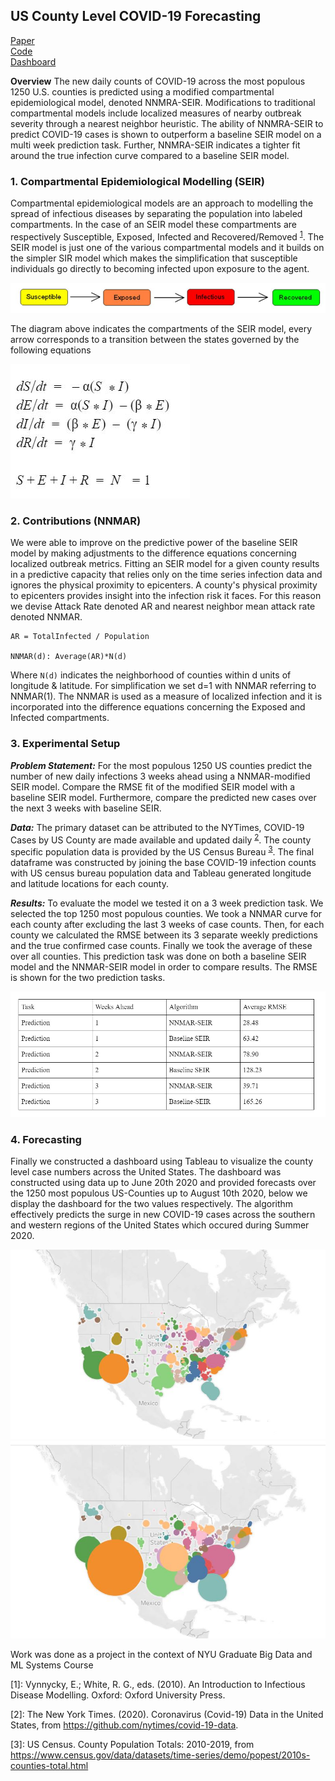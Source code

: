 ## US County Level COVID-19 Forecasting


[Paper](/pdf/CovidPaper.pdf)
<br>
[Code](https://github.com/ls5122/COVID)
<br>
[Dashboard](https://covid-ls.herokuapp.com/)


**Overview** The new daily counts of COVID-19 across the most populous 1250 U.S. counties is predicted using a modified compartmental epidemiological model, denoted NNMRA-SEIR. Modifications to traditional compartmental models include localized measures of nearby outbreak severity through a nearest neighbor heuristic. The ability of NNMRA-SEIR to predict COVID-19 cases is shown to outperform a baseline SEIR model on a multi week prediction task. Further, NNMRA-SEIR indicates a tighter fit around the true infection curve compared to a baseline SEIR model.

### 1. Compartmental Epidemiological Modelling (SEIR)

Compartmental epidemiological models are an approach to modelling the spread of infectious diseases by separating the population into labeled compartments. In the case of an SEIR model these compartments are respectively Susceptible, Exposed, Infected and Recovered/Removed <sup>[1](#seir)</sup>. The SEIR model is just one of the various compartmental models and it builds on the simpler SIR model which makes the simplification that susceptible individuals go directly to becoming infected upon exposure to the agent. 

<img src="images/SEIR.JPG?raw=true"/>

The diagram above indicates the compartments of the SEIR model, every arrow corresponds to a transition between the states governed by the following equations


<img src="images/SEIR_equations.JPG?raw=true"/>


### 2. Contributions (NNMAR)

We were able to improve on the predictive power of the baseline SEIR model by making adjustments to the difference equations concerning localized outbreak metrics. Fitting an SEIR model for a given county results in a predictive capacity that relies only on the time series infection data and ignores the physical proximity to epicenters. A county's physical proximity to epicenters provides insight into the infection risk it faces. For this reason we devise Attack Rate denoted AR and nearest neighbor mean attack rate denoted NNMAR.

```
AR = TotalInfected / Population

NNMAR(d): Average(AR)*N(d)
```

Where `N(d)` indicates the neighborhood of counties within d units of longitude & latitude. For simplification we set d=1 with NNMAR referring to NNMAR(1). The NNMAR is used as a measure of localized infection and it is incorporated into the difference equations concerning the Exposed and Infected compartments. 


### 3. Experimental Setup 

***Problem Statement:*** For the most populous 1250 US counties predict the number of new daily infections 3 weeks ahead using a NNMAR-modified SEIR model. Compare the RMSE fit of the modified SEIR model with a baseline SEIR model. Furthermore, compare the predicted new cases over the next 3 weeks with baseline SEIR. 

***Data:*** The primary dataset can be attributed to the NYTimes, COVID-19 Cases by US County are made available and updated daily <sup>[2](#covid)</sup>. The county specific population data is provided by the US Census Bureau <sup>[3](#population)</sup>. The final dataframe was constructed by joining the base COVID-19 infection counts with US census bureau population data and Tableau generated longitude and latitude locations for each county. 

***Results:***  To evaluate the model we tested it on a 3 week prediction task. We selected the top 1250 most populous counties.  We took a NNMAR curve for each county after excluding the last 3 weeks of case counts. Then, for each county we calculated the RMSE between its 3 separate weekly predictions and the true confirmed case counts. Finally we took the average of these over all counties. This prediction task was done on both a baseline SEIR model and the NNMAR-SEIR model in order to compare results. 
The RMSE is shown for the two prediction tasks. 

<img src="images/CovidResults.JPG?raw=true"/>


### 4. Forecasting

Finally we constructed a dashboard using Tableau to visualize the county level case numbers across the United States. The dashboard was constructed using data up to June 20th 2020 and provided forecasts over the 1250 most populous US-Counties up to August 10th 2020, below we display the dashboard for the two values respectively. The algorithm effectively predicts the surge in new COVID-19 cases across the southern and western regions of the United States which occured during Summer 2020. 

<img src="images/CovidJune20.JPG?raw=true"/>


<img src="images/CovidAug10.JPG?raw=true"/>



Work was done as a project in the context of NYU Graduate Big Data and ML Systems Course

<a name="seir">[1]</a>: Vynnycky, E.; White, R. G., eds. (2010). An Introduction to Infectious Disease Modelling. Oxford: Oxford University Press.

<a name="covid">[2]</a>:  The New York Times. (2020). Coronavirus (Covid-19) Data in the United States, from https://github.com/nytimes/covid-19-data.

<a name="population">[3]</a>: US Census. County Population Totals: 2010-2019, from https://www.census.gov/data/datasets/time-series/demo/popest/2010s-counties-total.html 
